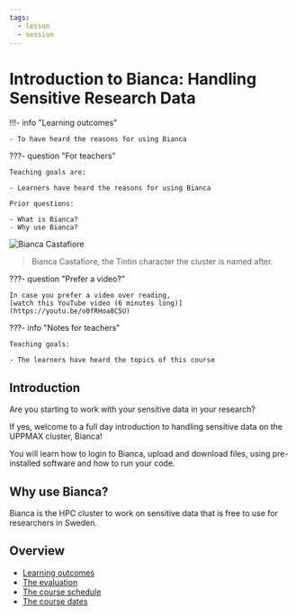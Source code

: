 ```yaml
---
tags:
  - lesson
  - session
---
```


# Introduction to Bianca: Handling Sensitive Research Data

!!!- info "Learning outcomes"

    - To have heard the reasons for using Bianca

???- question "For teachers"

    Teaching goals are:

    - Learners have heard the reasons for using Bianca

    Prior questions:

    - What is Bianca?
    - Why use Bianca?

![Bianca Castafiore](./img/bianca_castafiore_192_x_226.png)

> Bianca Castafiore, the Tintin character the cluster is named after.

???- question "Prefer a video?"

    In case you prefer a video over reading,
    [watch this YouTube video (6 minutes long)](https://youtu.be/o0fRHoa8C5U)

???- info "Notes for teachers"

    Teaching goals:

    - The learners have heard the topics of this course

## Introduction

Are you starting to work with your sensitive data in your research?

If yes, welcome to a full day introduction to
handling sensitive data on the UPPMAX cluster, Bianca!

You will learn how to login to Bianca, upload and download files,
using pre-installed software and how to run your code.

## Why use Bianca?

Bianca is the HPC cluster
to work on sensitive data
that is free to use for researchers in Sweden.

## Overview

- [Learning outcomes](learning_outcomes.md)
- [The evaluation](evaluation.md)
- [The course schedule](schedule.md)
- [The course dates](course_dates.md)
